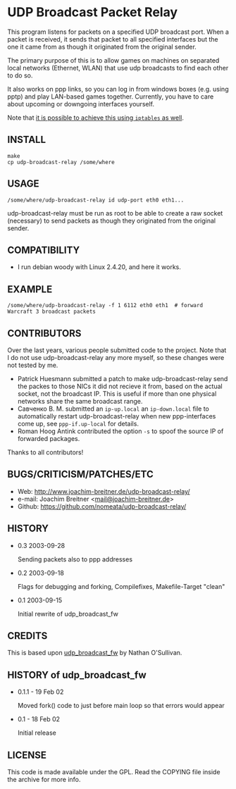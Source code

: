 UDP Broadcast Packet Relay
==========================

This program listens for packets on a specified UDP broadcast port. When
a packet is received, it sends that packet to all specified interfaces
but the one it came from as though it originated from the original
sender.

The primary purpose of this is to allow games on machines on separated
local networks (Ethernet, WLAN) that use udp broadcasts to find each
other to do so.

It also works on ppp links, so you can log in from windows boxes (e.g.
using pptp) and play LAN-based games together. Currently, you have to
care about upcoming or downgoing interfaces yourself.

Note that [it is possible to achieve this using `iptables` as
well](https://odi.ch/weblog/posting.php?posting=731).

INSTALL
-------

    make 
    cp udp-broadcast-relay /some/where

USAGE
-----

    /some/where/udp-broadcast-relay id udp-port eth0 eth1...

udp-broadcast-relay must be run as root to be able to create a raw
socket (necessary) to send packets as though they originated from the
original sender.

COMPATIBILITY
-------------

-   I run debian woody with Linux 2.4.20, and here it works.

EXAMPLE
-------

    /some/where/udp-broadcast-relay -f 1 6112 eth0 eth1  # forward Warcraft 3 broadcast packets

CONTRIBUTORS
-----------------

Over the last years, various people submitted code to the project. Note that I
do not use udp-broadcast-relay any more myself, so these changes were not
tested by me.

-   Patrick Huesmann submitted a patch to make udp-broadcast-relay send
    the packes to those NICs it did not recieve it from, based on the
    actual socket, not the broadcast IP. This is useful if more than one
    physical networks share the same broadcast range.
-   Савченко В. М. submitted an `ip-up.local` an `ip-down.local` file to
    automatically restart udp-broadcast-relay when new ppp-interfaces
    come up, see `ppp-if.up-local` for details.
-   Roman Hoog Antink contributed the option `-s` to spoof the source IP of
    forwarded packages.

Thanks to all contributors!

BUGS/CRITICISM/PATCHES/ETC
--------------------------

-   Web: <http://www.joachim-breitner.de/udp-broadcast-relay/>
-   e-mail:   Joachim Breitner <<mail@joachim-breitner.de>>
-   Github: <https://github.com/nomeata/udp-broadcast-relay/>

HISTORY
-------

*   0.3 2003-09-28

    Sending packets also to ppp addresses

*   0.2 2003-09-18

    Flags for debugging and forking, Compilefixes, Makefile-Target
    "clean"

*   0.1 2003-09-15

    Initial rewrite of udp_broadcast_fw

CREDITS
-------

This is based upon [udp_broadcast_fw](http://www.serverquery.com/udp_broadcast_fw/) by Nathan O'Sullivan.

HISTORY of udp_broadcast_fw
---------------------------

*   0.1.1 - 19 Feb 02

    Moved fork() code to just before main loop so that errors would
    appear

*   0.1 - 18 Feb 02

    Initial release

LICENSE
-------

This code is made available under the GPL. Read the COPYING file inside
the archive for more info.
